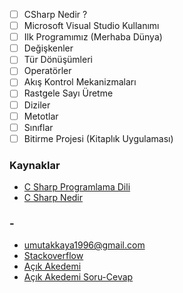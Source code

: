 - [ ] CSharp Nedir ?
- [ ] Microsoft Visual Studio Kullanımı
- [ ] Ilk Programımız (Merhaba Dünya)
- [ ] Değişkenler
- [ ] Tür Dönüşümleri
- [ ] Operatörler
- [ ] Akış Kontrol Mekanizmaları
- [ ] Rastgele Sayı Üretme
- [ ] Diziler
- [ ] Metotlar
- [ ] Sınıflar
- [ ] Bitirme Projesi (Kitaplık Uygulaması)

### Kaynaklar
- [C Sharp Programlama Dili](https://tr.wikibooks.org/wiki/C_Sharp_Programlama_Dili)
- [C Sharp Nedir](http://www.teknokoliker.com/2011/11/c-nedir-c-temelleri-nelerdir.html)

### -
- [umutakkaya1996@gmail.com](emailto:umutakkaya1996@gmail.com)
- [Stackoverflow](www.stackoverflow.com)
- [Açık Akedemi](www.acikakademi.com)
- [Açık Akedemi Soru-Cevap](sorucevap.acikakademi.com)